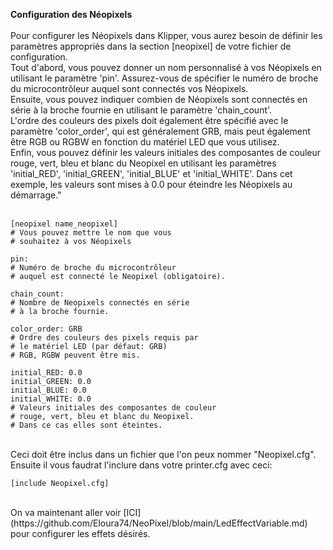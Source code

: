 **Configuration des Néopixels** <br>
<br>
Pour configurer les Néopixels dans Klipper, vous aurez besoin de définir les paramètres appropriés dans la section [neopixel] de votre fichier de configuration. <br>
Tout d'abord, vous pouvez donner un nom personnalisé à vos Néopixels en utilisant le paramètre 'pin'. Assurez-vous de spécifier le numéro de broche du microcontrôleur auquel sont connectés vos Néopixels.<br>
Ensuite, vous pouvez indiquer combien de Néopixels sont connectés en série à la broche fournie en utilisant le paramètre 'chain_count'. <br>
L'ordre des couleurs des pixels doit également être spécifié avec le paramètre 'color_order', qui est généralement GRB, mais peut également être RGB ou RGBW en fonction du matériel LED que vous utilisez.<br>
Enfin, vous pouvez définir les valeurs initiales des composantes de couleur rouge, vert, bleu et blanc du Neopixel en utilisant les paramètres 'initial_RED', 'initial_GREEN', 'initial_BLUE' et 'initial_WHITE'. Dans cet exemple, les valeurs sont mises à 0.0 pour éteindre les Néopixels au démarrage."
<br>
<br>

```
[neopixel name_neopixel]
# Vous pouvez mettre le nom que vous 
# souhaitez à vos Néopixels

pin:
# Numéro de broche du microcontrôleur 
# auquel est connecté le Neopixel (obligatoire).

chain_count:
# Nombre de Neopixels connectés en série 
# à la broche fournie.

color_order: GRB
# Ordre des couleurs des pixels requis par
# le matériel LED (par défaut: GRB) 
# RGB, RGBW peuvent être mis.

initial_RED: 0.0
initial_GREEN: 0.0
initial_BLUE: 0.0
initial_WHITE: 0.0
# Valeurs initiales des composantes de couleur
# rouge, vert, bleu et blanc du Neopixel.
# Dans ce cas elles sont éteintes.
```
<br>
Ceci doit être inclus dans un fichier que l'on peux nommer "Neopixel.cfg".<br>
Ensuite il vous faudrat l'inclure dans votre printer.cfg avec ceci: <br>

```
[include Neopixel.cfg]
```

<br>
On va maintenant aller voir [ICI](https://github.com/Eloura74/NeoPixel/blob/main/LedEffectVariable.md) pour configurer les effets désirés.
